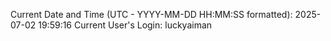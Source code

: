 Current Date and Time (UTC - YYYY-MM-DD HH:MM:SS formatted): 2025-07-02 19:59:16
Current User's Login: luckyaiman
